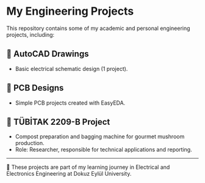 # My Engineering Projects

This repository contains some of my academic and personal engineering projects, including:

## 🔹 AutoCAD Drawings
- Basic electrical schematic design (1 project).

## 🔹 PCB Designs
- Simple PCB projects created with EasyEDA.

## 🔹 TÜBİTAK 2209-B Project
- Compost preparation and bagging machine for gourmet mushroom production.
- Role: Researcher, responsible for technical applications and reporting.

---

📌 These projects are part of my learning journey in Electrical and Electronics Engineering at Dokuz Eylül University.

